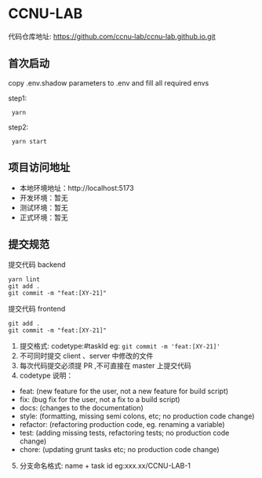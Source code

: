 # CCNU-LAB

代码仓库地址: https://github.com/ccnu-lab/ccnu-lab.github.io.git

## 首次启动

copy .env.shadow parameters to .env and fill all required envs

step1:

```
 yarn
```

step2:

```
 yarn start
```

## 项目访问地址

- 本地环境地址：http://localhost:5173
- 开发环境：暂无
- 测试环境：暂无
- 正式环境：暂无

## 提交规范

提交代码 backend

```
yarn lint
git add .
git commit -m "feat:[XY-21]"
```

提交代码 frontend

```
git add .
git commit -m "feat:[XY-21]"
```

1. 提交格式: codetype:#taskId eg: `git commit -m 'feat:[XY-21]'`
2. 不可同时提交 client 、server 中修改的文件
3. 每次代码提交必须提 PR ,不可直接在 master 上提交代码
4. codetype 说明：
- feat: (new feature for the user, not a new feature for build script)
- fix: (bug fix for the user, not a fix to a build script)
- docs: (changes to the documentation)
- style: (formatting, missing semi colons, etc; no production code change)
- refactor: (refactoring production code, eg. renaming a variable)
- test: (adding missing tests, refactoring tests; no production code change)
- chore: (updating grunt tasks etc; no production code change)

5. 分支命名格式: name + task id eg:xxx.xx/CCNU-LAB-1
